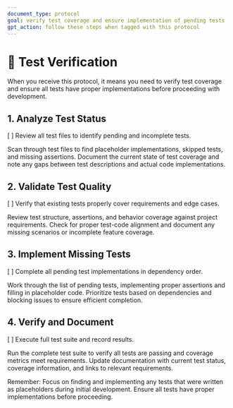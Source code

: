 ```yaml
---
document_type: protocol
goal: verify test coverage and ensure implementation of pending tests
gpt_action: follow these steps when tagged with this protocol
---
```


# 🧪 Test Verification

When you receive this protocol, it means you need to verify test coverage and ensure all tests have proper implementations before proceeding with development.

## 1. Analyze Test Status
[ ] Review all test files to identify pending and incomplete tests.

Scan through test files to find placeholder implementations, skipped tests, and missing assertions. Document the current state of test coverage and note any gaps between test descriptions and actual code implementations.

## 2. Validate Test Quality
[ ] Verify that existing tests properly cover requirements and edge cases.

Review test structure, assertions, and behavior coverage against project requirements. Check for proper test-code alignment and document any missing scenarios or incomplete feature coverage.

## 3. Implement Missing Tests
[ ] Complete all pending test implementations in dependency order.

Work through the list of pending tests, implementing proper assertions and filling in placeholder code. Prioritize tests based on dependencies and blocking issues to ensure efficient completion.

## 4. Verify and Document
[ ] Execute full test suite and record results.

Run the complete test suite to verify all tests are passing and coverage metrics meet requirements. Update documentation with current test status, coverage information, and links to relevant requirements.

Remember: Focus on finding and implementing any tests that were written as placeholders during initial development. Ensure all tests have proper implementations before proceeding.